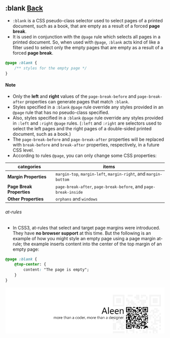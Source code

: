 ## :blank [**Back**](./../pseudoClass.md)

- `:blank` is a CSS pseudo-class selector used to select pages of a printed document, such as a book, that are empty as a result of a forced **page break**.
- It is used in conjunction with the `@page` rule which selects all pages in a printed document. So, when used with `@page`, `:blank` acts kind of like a filter used to select only the empty pages that are empty as a result of a forced **page break**.

```css
@page :blank {
    /** styles for the empty page */
}

```

#### Note

- Only the **left** and **right** values of the `page-break-before` and `page-break-after` properties can generate pages that match `:blank`.
- Styles specified in a `:blank` `@page` rule override any styles provided in an `@page` rule that has no pseudo-class specified.
- Also, styles specified in a `:blank` `@page` rule override any styles provided in `:left` and `:right` `@page` rules. (`:left` and `:right` are selectors used to select the left pages and the right pages of a double-sided printed document, such as a book.)
- The `page-break-before` and `page-break-after` properties will be replaced with `break-before` and `break-after` properties, respectively, in a future CSS level.
- According to rules `@page`, you can only change some CSS properties:

categories|items
----------|-----
**Margin Properties**|`margin-top`, `margin-left`, `margin-right`, and `margin-bottom`
**Page Break Properties**|`page-break-after`, `page-break-before`, and `page-break-inside`
**Other Properties**|`orphans` and `windows`

###### at-rules

- In CSS3, at-rules that select and target page margins were introduced. They have **no browser support** at this time. But the following is an example of how you might style an empty page using a page margin at-rule; the example inserts content into the center of the top margin of an empty page:

```css
@page :blank {
    @top-center: {
        content: "The page is empty";
    }
}
```

<a href="http://aleen42.github.io/" target="_blank" ><img src="./../../../pic/tail.gif"></a>
